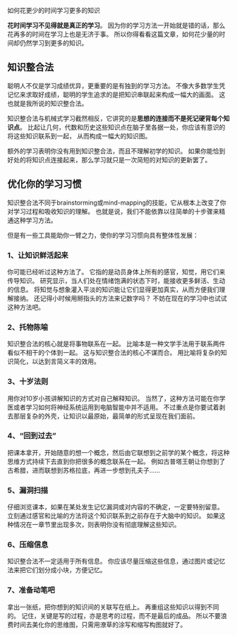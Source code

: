 如何花更少的时间学习更多的知识

**花时间学习不见得就是真正的学习**。
因为你的学习方法一开始就是错的话，那么花再多的时间在学习上也是无济于事。
所以你得看看这篇文章，如何花少量的时间却仍然学习到更多的知识。 

## 知识整合法 

聪明人不仅是学习成绩优异，更重要的是有独到的学习方法。
不像大多数学生凭记忆来求取好成绩，聪明的学生追求的是把知识串联起来构成一幅大的画面。
这也就是我所说的知识整合法。 

知识整合法与机械式学习截然相反，它讲究的是**思想的连接而不是死记硬背每个知识点**。
比起让几何，代数和历史这些知识点在脑子里各据一处，你应该有意识的将这些知识联系到一起，
从而构成一幅大的知识图。 

额外的学习表明你没有用到知识整合法，而且不理解初学的知识。
如果你能恰到好处的将知识点连接起来，那么学习就只是一次简短的对知识的更新罢了。
 
## 优化你的学习习惯 

知识整合法不同于brainstorming或mind-mapping的技能，它从根本上改变了你对学习过程和吸收知识的理解。
也就是说，我们不能依靠以往简单的十步骤来精通这种学习方法。

但是有一些工具能助你一臂之力，使你的学习习惯向具有整体性发展：

### 1、让知识鲜活起来

你可能已经听过这种方法了。
它指的是动员身体上所有的感官，知觉，用它们来传导知识。
研究显示，当人们处在情绪饱满的状态下时，能接收更多鲜活、生动的信息。
将知觉与想象灌入平淡的知识能让它们显得更加真实，从而方便我们理解接纳。
还记得小时候用掰指头的方法来记数字吗？
不妨在现在的学习中也试试这种方法吧。

### 2、托物陈喻

知识整合法的核心就是将事物联系在一起。
比喻本是一种文学手法用于联系两件看似不相干的个体到一起。
这与知识整合法的核心不谋而合。
用比喻将复杂的知识简化，以达到言简义丰的效用。

### 3、十岁法则

用你对10岁小孩讲解知识的方式对自己解释知识。
当然了，这种方法可能在你学医或者学习如何将神经系统运用到电脑智能中并不适用。
不过重点是你要试着剥去那层复杂的外壳，让知识以最原始，最简单的形式呈现在我们面前。

### 4、“回到过去”

把课本拿开，开始随意的想一个概念，然后由它联想到之前学的某个概念，将这种思维方式持续下去直到你把很多的概念联系在一起。
例如古普塔王朝让你想到了古希腊，进而联想到苏格拉底，再进一步想到孔夫子……

### 5、漏洞扫描

仔细浏览课本，如果在某处发生记忆漏洞或对内容的不确定，一定要特别留意。
立刻通过感官和比喻的方法将这个知识联系到之前存在于大脑中的知识。
如果这种情况在一章节里出现多次，则表明你没有彻底理解这些知识。

### 6、压缩信息

知识整合法不一定适用于所有信息。
你应该尽量压缩这些信息，通过图片或记忆法来把它们划分成小块，方便记忆。

### 7、准备动笔吧

拿出一张纸，把你想到的知识间的关联写在纸上。
再重组这些知识以得到不同的。
记住，关键是写的过程，亦是思考的过程，而不是最后的成品。
所以不要浪费时间去美化你的思维图，只需用潦草的涂写和缩写构图就好了。
